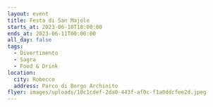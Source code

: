 ```yaml
---
layout: event
title: Festa di San Majolo
starts_at: 2023-06-10T18:00:00
ends_at: 2023-06-11T00:00:00
all_day: false
tags:
  - Divertimento
  - Sagra
  - Food & Drink
location:
  city: Robecco
  address: Parco di Borgo Archinito
flyer: images/uploads/10c1cdef-2da0-443f-af0c-f1a0ddcfee2d.jpeg
---
```

